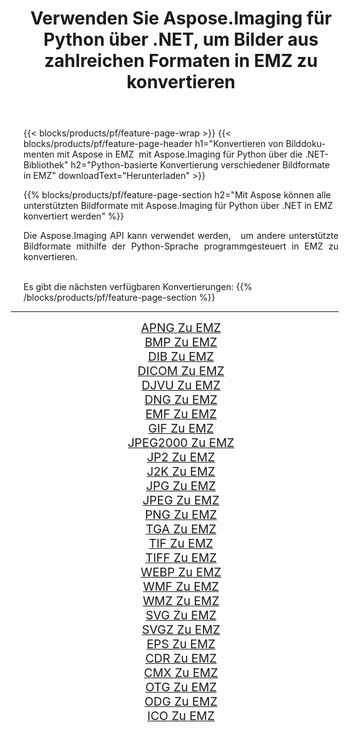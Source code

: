 ﻿---
title: Verwenden Sie Aspose.Imaging für Python über .NET, um Bilder aus zahlreichen Formaten in EMZ zu konvertieren 
weight: 3920
url: /de/python-net/conversion/to/emz 
lang: de
langdirlevel: 2
locales: zh-hans,ja,it,ru,de,es,fr,nl,id,lt,pl,pt,vi,tr,ko,zh-hant,ar,hi,th,sv,cs,uk,he
description: Sie können Aspose.Imaging für Python über die .NET-Bibliothek verwenden, um eine Vielzahl von Formaten in EMZ zu konvertieren.
---

{{< blocks/products/pf/feature-page-wrap >}}
{{< blocks/products/pf/feature-page-header h1="Konvertieren von Bilddokumenten mit Aspose in EMZ  mit Aspose.Imaging für Python über die .NET-Bibliothek" h2="Python-basierte Konvertierung verschiedener Bildformate in EMZ" downloadText="Herunterladen" >}}


{{% blocks/products/pf/feature-page-section  h2="Mit Aspose können alle unterstützten Bildformate mit Aspose.Imaging für Python über .NET in EMZ konvertiert werden" %}}
<p align=justify>Die Aspose.Imaging API kann verwendet werden,   um andere unterstützte Bildformate mithilfe der Python-Sprache programmgesteuert in EMZ zu konvertieren.</p>
<br/>
Es gibt die nächsten verfügbaren Konvertierungen:
{{% /blocks/products/pf/feature-page-section %}}
<div class="container-fluid productfamilypage bg-gray">
    <div class="convertypes bg-gray agp-content section">
        <div class="container">
		<hr style="margin-left:-20px;"/>
		<div class="row other-converters" style="gap: 10px;font-size: 19px;text-align:center;">
		    <div class='col-md-2 other-converter remove-lp remove-rp'><a href="/imaging/de/python-net/conversion/apng-to-emz" style="padding:15px;">APNG Zu EMZ</a></div>
<div class='col-md-2 other-converter remove-lp remove-rp'><a href="/imaging/de/python-net/conversion/bmp-to-emz" style="padding:15px;">BMP Zu EMZ</a></div>
<div class='col-md-2 other-converter remove-lp remove-rp'><a href="/imaging/de/python-net/conversion/dib-to-emz" style="padding:15px;">DIB Zu EMZ</a></div>
<div class='col-md-2 other-converter remove-lp remove-rp'><a href="/imaging/de/python-net/conversion/dicom-to-emz" style="padding:15px;">DICOM Zu EMZ</a></div>
<div class='col-md-2 other-converter remove-lp remove-rp'><a href="/imaging/de/python-net/conversion/djvu-to-emz" style="padding:15px;">DJVU Zu EMZ</a></div>
<div class='col-md-2 other-converter remove-lp remove-rp'><a href="/imaging/de/python-net/conversion/dng-to-emz" style="padding:15px;">DNG Zu EMZ</a></div>
<div class='col-md-2 other-converter remove-lp remove-rp'><a href="/imaging/de/python-net/conversion/emf-to-emz" style="padding:15px;">EMF Zu EMZ</a></div>
<div class='col-md-2 other-converter remove-lp remove-rp'><a href="/imaging/de/python-net/conversion/gif-to-emz" style="padding:15px;">GIF Zu EMZ</a></div>
<div class='col-md-2 other-converter remove-lp remove-rp'><a href="/imaging/de/python-net/conversion/jpeg2000-to-emz" style="padding:15px;">JPEG2000 Zu EMZ</a></div>
<div class='col-md-2 other-converter remove-lp remove-rp'><a href="/imaging/de/python-net/conversion/jp2-to-emz" style="padding:15px;">JP2 Zu EMZ</a></div>
<div class='col-md-2 other-converter remove-lp remove-rp'><a href="/imaging/de/python-net/conversion/j2k-to-emz" style="padding:15px;">J2K Zu EMZ</a></div>
<div class='col-md-2 other-converter remove-lp remove-rp'><a href="/imaging/de/python-net/conversion/jpg-to-emz" style="padding:15px;">JPG Zu EMZ</a></div>
<div class='col-md-2 other-converter remove-lp remove-rp'><a href="/imaging/de/python-net/conversion/jpeg-to-emz" style="padding:15px;">JPEG Zu EMZ</a></div>
<div class='col-md-2 other-converter remove-lp remove-rp'><a href="/imaging/de/python-net/conversion/png-to-emz" style="padding:15px;">PNG Zu EMZ</a></div>
<div class='col-md-2 other-converter remove-lp remove-rp'><a href="/imaging/de/python-net/conversion/tga-to-emz" style="padding:15px;">TGA Zu EMZ</a></div>
<div class='col-md-2 other-converter remove-lp remove-rp'><a href="/imaging/de/python-net/conversion/tif-to-emz" style="padding:15px;">TIF Zu EMZ</a></div>
<div class='col-md-2 other-converter remove-lp remove-rp'><a href="/imaging/de/python-net/conversion/tiff-to-emz" style="padding:15px;">TIFF Zu EMZ</a></div>
<div class='col-md-2 other-converter remove-lp remove-rp'><a href="/imaging/de/python-net/conversion/webp-to-emz" style="padding:15px;">WEBP Zu EMZ</a></div>
<div class='col-md-2 other-converter remove-lp remove-rp'><a href="/imaging/de/python-net/conversion/wmf-to-emz" style="padding:15px;">WMF Zu EMZ</a></div>
<div class='col-md-2 other-converter remove-lp remove-rp'><a href="/imaging/de/python-net/conversion/wmz-to-emz" style="padding:15px;">WMZ Zu EMZ</a></div>
<div class='col-md-2 other-converter remove-lp remove-rp'><a href="/imaging/de/python-net/conversion/svg-to-emz" style="padding:15px;">SVG Zu EMZ</a></div>
<div class='col-md-2 other-converter remove-lp remove-rp'><a href="/imaging/de/python-net/conversion/svgz-to-emz" style="padding:15px;">SVGZ Zu EMZ</a></div>
<div class='col-md-2 other-converter remove-lp remove-rp'><a href="/imaging/de/python-net/conversion/eps-to-emz" style="padding:15px;">EPS Zu EMZ</a></div>
<div class='col-md-2 other-converter remove-lp remove-rp'><a href="/imaging/de/python-net/conversion/cdr-to-emz" style="padding:15px;">CDR Zu EMZ</a></div>
<div class='col-md-2 other-converter remove-lp remove-rp'><a href="/imaging/de/python-net/conversion/cmx-to-emz" style="padding:15px;">CMX Zu EMZ</a></div>
<div class='col-md-2 other-converter remove-lp remove-rp'><a href="/imaging/de/python-net/conversion/otg-to-emz" style="padding:15px;">OTG Zu EMZ</a></div>
<div class='col-md-2 other-converter remove-lp remove-rp'><a href="/imaging/de/python-net/conversion/odg-to-emz" style="padding:15px;">ODG Zu EMZ</a></div>
<div class='col-md-2 other-converter remove-lp remove-rp'><a href="/imaging/de/python-net/conversion/ico-to-emz" style="padding:15px;">ICO Zu EMZ</a></div>
                </div>
        </div>
    </div>
</div>
<br/>

